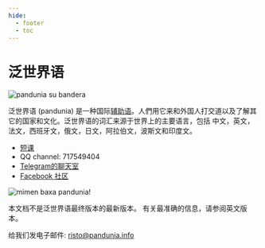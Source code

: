 ```yaml
---
hide:
  - footer
  - toc
---
```


# 泛世界语

![](http://www.pandunia.info/bandir/bandir.png "pandunia su bandera")

泛世界语 (pandunia) 是一种国际[辅助语](https://zh.wikipedia.org/wiki/%E4%BA%BA%E5%B7%A5%E8%AA%9E%E8%A8%80)。人們用它来和外国人打交道以及了解其它的国家和文化。泛世界语的词汇来源于世界上的主要语言，包括 中文，英文，法文，西班牙文，俄文，日文，阿拉伯文，波斯文和印度文。

- [短课](http://www.pandunia.info/pandunia/mini_xule.html)
- QQ channel: 717549404
- [Telegram的聊天室](https://t.me/joinchat/AAAAAEPVsifmS6xRLAlxVA)
- [Facebook 社区](http://www.facebook.com/groups/pandunia)

![](http://www.pandunia.info/grafe/mome_loga_pandunia.png "mimen baxa pandunia!")


本文档不是泛世界语最终版本的最新版本。 有关最准确的信息，请参阅英文版本。

给我们发电子邮件: risto@pandunia.info



